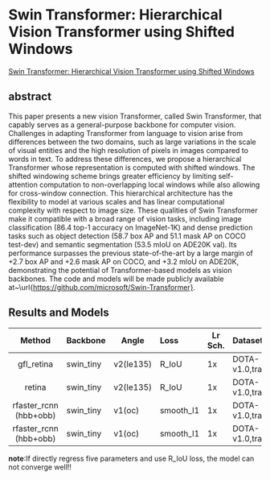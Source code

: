 # Swin Transformer: Hierarchical Vision Transformer using Shifted Windows

[Swin Transformer: Hierarchical Vision Transformer using Shifted Windows](http://arxiv.org/abs/2103.14030)

## abstract

This paper presents a new vision Transformer, called Swin Transformer, that capably serves as a general-purpose backbone for computer vision. Challenges in adapting Transformer from language to vision arise from differences between the two domains, such as large variations in the scale of visual entities and the high resolution of pixels in images compared to words in text. To address these differences, we propose a hierarchical Transformer whose representation is computed with shifted windows. The shifted windowing scheme brings greater efficiency by limiting self-attention computation to non-overlapping local windows while also allowing for cross-window connection. This hierarchical architecture has the flexibility to model at various scales and has linear computational complexity with respect to image size. These qualities of Swin Transformer make it compatible with a broad range of vision tasks, including image classification (86.4 top-1 accuracy on ImageNet-1K) and dense prediction tasks such as object detection (58.7 box AP and 51.1 mask AP on COCO test-dev) and semantic segmentation (53.5 mIoU on ADE20K val). Its performance surpasses the previous state-of-the-art by a large margin of +2.7 box AP and +2.6 mask AP on COCO, and +3.2 mIoU on ADE20K, demonstrating the potential of Transformer-based models as vision backbones. The code and models will be made publicly available at~\url{https://github.com/microsoft/Swin-Transformer}.

## Results and Models

|         Method         | Backbone  | Angle     | Loss      | Lr Sch. | Dataset         | preprocess    | extra aug | $AP_{0.5}$ | $AP_{0.75}$ | $mAP$ |
| :--------------------: | --------- | --------- | :-------- | ------- | :-------------- | ------------- | :-------: | ---------- | ----------- | ----- |
|       gfl_retina       | swin_tiny | v2(le135) | R_IoU     | 1x      | DOTA-v1.0,train | 1024x1024,512 |     \     | 72.69      | 43.97       | 43.10 |
|         retina         | swin_tiny | v2(le135) | R_IoU     | 1x      | DOTA-v1.0,train | 1024x1024,512 |     \     | 5.89       | 0.89        | 1.81  |
| rfaster_rcnn (hbb+obb) | swin_tiny | v1(oc)    | smooth_l1 | 1x      | DOTA-v1.0,train | 1024x1024,512 |     \     | 72.69      | 41.66       | 41.45 |
| rfaster_rcnn (hbb+obb) | swin_tiny | v1(oc)    | smooth_l1 | 1x      | DOTA-v1.0,train | 1024x1024,512 |    RR     | 75.38      | 42.48       | 42.61 |

**note**:If directly regress five parameters and use R_IoU loss, the model can not converge well!!

